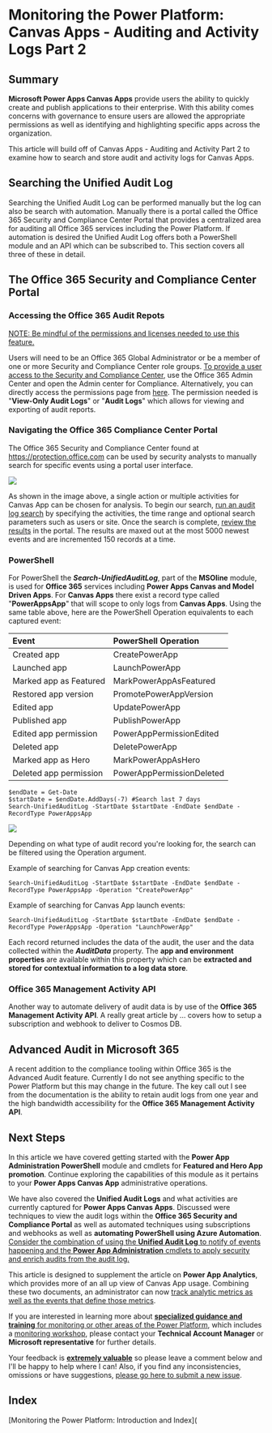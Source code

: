 # Monitoring the Power Platform: Canvas Apps - Auditing and Activity Logs Part 2

## Summary

**Microsoft Power Apps Canvas Apps** provide users the ability to quickly create and publish applications to their enterprise. With this ability comes concerns with governance to ensure users are allowed the appropriate permissions as well as identifying and highlighting specific apps across the organization.

This article will build off of Canvas Apps - Auditing and Activity Part 2 to examine how to search and store audit and activity logs for Canvas Apps.

## Searching the Unified Audit Log

Searching the Unified Audit Log can be performed manually but the log can also be search with automation. Manually there is a portal called the Office 365 Security and Compliance Center Portal that provides a centralized area for auditing all Office 365 services including the Power Platform. If automation is desired the Unified Audit Log offers both a PowerShell module and an API which can be subscribed to. This section covers all three of these in detail. 

## The Office 365 Security and Compliance Center Portal

### Accessing the Office 365 Audit Repots

<u>NOTE: Be mindful of the [permissions](https://docs.microsoft.com/en-us/microsoft-365/security/office-365-security/permissions-in-the-security-and-compliance-center?view=o365-worldwide) and licenses needed to use this feature.</u> 

Users will need to be an Office 365 Global Administrator or be a member of one or more Security and Compliance Center role groups. [To provide a user access to the Security and Compliance Center](https://docs.microsoft.com/en-us/microsoft-365/security/office-365-security/grant-access-to-the-security-and-compliance-center?view=o365-worldwide), use the Office 365 Admin Center and open the Admin center for Compliance. Alternatively, you can directly access the permissions page from [here](https://protection.office.com/permissions). The permission needed is "**View-Only Audit Logs**" or "**Audit Logs**" which allows for viewing and exporting of audit reports.

### Navigating the Office 365 Compliance Center Portal

The Office 365 Security and Compliance Center found at https://protection.office.com can be used by security analysts to manually search for specific events using a portal user interface. 

![](https://docs.microsoft.com/en-us/power-platform/admin/media/audit-log-search-pa.png)

As shown in the image above, a single action or multiple activities for Canvas App can be chosen for analysis. To begin our search, [run an audit log search](https://docs.microsoft.com/en-us/microsoft-365/compliance/search-the-audit-log-in-security-and-compliance?view=o365-worldwide#search-the-audit-log) by specifying the activities, the time range and optional search parameters such as users or site. Once the search is complete, [review the results](https://docs.microsoft.com/en-us/microsoft-365/compliance/search-the-audit-log-in-security-and-compliance?view=o365-worldwide#step-2-view-the-search-results) in the portal. The results are maxed out at the most 5000 newest events and are incremented 150 records at a time. 

### PowerShell

For PowerShell the ***Search-UnifiedAuditLog***, part of the **MSOline** module, is used for **Office 365** services including **Power Apps Canvas and Model Driven Apps**. For **Canvas Apps** there exist a record type called "**PowerAppsApp**" that will scope to only logs from **Canvas Apps**. Using the same table above, here are the PowerShell Operation equivalents to each captured event:

| Event                  | PowerShell Operation      |
| :--------------------- | :------------------------ |
| Created app            | CreatePowerApp            |
| Launched app           | LaunchPowerApp            |
| Marked app as Featured | MarkPowerAppAsFeatured    |
| Restored app version   | PromotePowerAppVersion    |
| Edited app             | UpdatePowerApp            |
| Published app          | PublishPowerApp           |
| Edited app permission  | PowerAppPermissionEdited  |
| Deleted app            | DeletePowerApp            |
| Marked app as Hero     | MarkPowerAppAsHero        |
| Deleted app permission | PowerAppPermissionDeleted |

```
$endDate = Get-Date
$startDate = $endDate.AddDays(-7) #Search last 7 days
Search-UnifiedAuditLog -StartDate $startDate -EndDate $endDate -RecordType PowerAppsApp
```

![](https://raw.githubusercontent.com/wiki/aliyoussefi/D365-Monitoring/Artifacts/CanvasApps/UnifiedAuditLog-Examples.JPG)

Depending on what type of audit record you're looking for, the search can be filtered using the Operation argument.

Example of searching for Canvas App creation events:

```
Search-UnifiedAuditLog -StartDate $startDate -EndDate $endDate -RecordType PowerAppsApp -Operation "CreatePowerApp"
```

Example of searching for Canvas App launch events:

```
Search-UnifiedAuditLog -StartDate $startDate -EndDate $endDate -RecordType PowerAppsApp -Operation "LaunchPowerApp"
```

Each record returned includes the data of the audit, the user and the data collected within the ***AuditData*** property. The **app and environment properties** are available within this property which can be **extracted and stored for contextual information to a log data store**.

### Office 365 Management Activity API

Another way to automate delivery of audit data is by use of the **Office 365 Management Activity API**. A really great article by ... covers how to setup a subscription and webhook to deliver to Cosmos DB. 

## Advanced Audit in Microsoft 365

A recent addition to the compliance tooling within Office 365 is the Advanced Audit feature. Currently I do not see anything specific to the Power Platform but this may change in the future. The key call out I see from the documentation is the ability to retain audit logs from one year and the high bandwidth accessibility for the **Office 365 Management Activity API**.

## Next Steps

In this article we have covered getting started with the **Power App Administration PowerShell** module and cmdlets for **Featured and Hero App promotion**. Continue exploring the capabilities of this module as it pertains to your **Power Apps Canvas App** administrative operations. 

We have also covered the **Unified Audit Logs** and what activities are currently captured for **Power Apps Canvas Apps**. Discussed were techniques to view the audit logs within the **Office 365 Security and Compliance Portal** as well as automated techniques using subscriptions and webhooks as well as **automating PowerShell using Azure Automation**. <u>Consider the combination of using the **Unified Audit Log** to notify of events happening and the **Power App Administration** cmdlets to apply security and enrich audits from the audit log.</u>

This article is designed to supplement the article on **Power App Analytics**, which provides more of an all up view of Canvas App usage. Combining these two documents, an administrator can now <u>track analytic metrics as well as the events that define those metrics</u>.

If you are interested in learning more about [**specialized guidance and training** for monitoring or other areas of the Power Platform](https://community.dynamics.com/crm/b/crminthefield/posts/pfe-dynamics-365-service-offerings), which includes a [monitoring workshop](https://community.dynamics.com/cfs-file/__key/communityserver-blogs-components-weblogfiles/00-00-00-17-38/WorkshopPLUS-_2D00_-Dynamics-365-Customer-Engagement-Monitoring-with-Application-lnsights-1-Day-with-Lab_2D00_FA5D599F_2D00_20E4_2D00_4087_2D00_A713_2D00_39FBD14DF7E5.pdf), please contact your **Technical Account Manager** or **Microsoft representative** for further details. 

Your feedback is **<u>extremely valuable</u>** so please leave a comment below and I'll be happy to help where I can! Also, if you find any inconsistencies, omissions or have suggestions, [please go here to submit a new issue](https://github.com/aliyoussefi/MonitoringPowerPlatform/issues).

## Index

[Monitoring the Power Platform: Introduction and Index](
